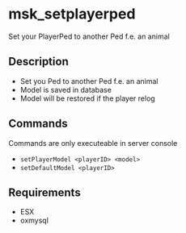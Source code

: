 # msk_setplayerped
Set your PlayerPed to another Ped f.e. an animal

## Description
* Set you Ped to another Ped f.e. an animal
* Model is saved in database
* Model will be restored if the player relog

## Commands
Commands are only executeable in server console

* `setPlayerModel <playerID> <model>`
* `setDefaultModel <playerID>`

## Requirements
* ESX
* oxmysql